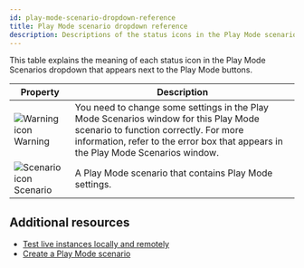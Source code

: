 ```yaml
---
id: play-mode-scenario-dropdown-reference
title: Play Mode scenario dropdown reference
description: Descriptions of the status icons in the Play Mode scenario dropdown.
---
```

This table explains the meaning of each status icon in the Play Mode Scenarios dropdown that appears next to the Play Mode buttons.

|**Property**|**Description**|
|-|-|
|![Warning icon](/img/Warning-32.png) Warning|You need to change some settings in the Play Mode Scenarios window for this Play Mode scenario to function correctly. For more information, refer to the error box that appears in the Play Mode Scenarios window. |
|![Scenario icon](/img/d_PlaymodeScenario-32.png) Scenario| A Play Mode scenario that contains Play Mode settings.|

## Additional resources
* [Test live instances locally and remotely](play-mode-scenario-about.md)
* [Create a Play Mode scenario](play-mode-scenario-create.md)